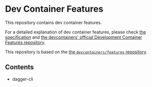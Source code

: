 # Dev Container Features 

This repository contains dev container features.

For a detailed explanation of dev container features,
please check [the specification](https://containers.dev/implementors/features/) and
[the devcontainers' official Development Container Features repository](https://github.com/devcontainers/features).

This repository is based on the [the `devcontainers/features` repository](https://github.com/devcontainers/features).

## Contents

- dagger-cli
